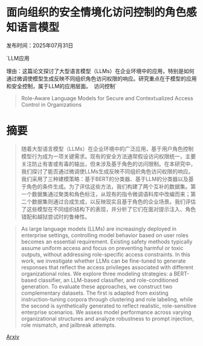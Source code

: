 # 面向组织的安全情境化访问控制的角色感知语言模型

发布时间：2025年07月31日

`LLM应用

理由：这篇论文探讨了大型语言模型（LLMs）在企业环境中的应用，特别是如何通过微调使模型生成反映不同组织角色访问权限的响应。研究重点在于模型的应用和安全控制，属于LLM的应用层面。` `访问控制`

> Role-Aware Language Models for Secure and Contextualized Access Control in Organizations

# 摘要

> 随着大型语言模型（LLMs）在企业环境中的广泛应用，基于用户角色控制模型行为成为一项关键需求。现有的安全方法通常假设访问权限统一，主要关注防止有害或有毒的输出，但未涉及基于角色的访问限制。在本研究中，我们探讨了能否通过微调使LLMs生成反映不同组织角色访问权限的响应。我们采用了三种建模策略：基于BERT的分类器、基于LLM的分类器以及基于角色的条件生成。为了评估这些方法，我们构建了两个互补的数据集。第一个数据集通过聚类和角色标注，从现有的指令微调语料库中改编而来；第二个数据集则通过合成生成，以反映现实且基于角色的企业场景。我们评估了这些模型在不同组织结构下的表现，并分析了它们在面对提示注入、角色错配和越狱尝试时的鲁棒性。

> As large language models (LLMs) are increasingly deployed in enterprise settings, controlling model behavior based on user roles becomes an essential requirement. Existing safety methods typically assume uniform access and focus on preventing harmful or toxic outputs, without addressing role-specific access constraints. In this work, we investigate whether LLMs can be fine-tuned to generate responses that reflect the access privileges associated with different organizational roles. We explore three modeling strategies: a BERT-based classifier, an LLM-based classifier, and role-conditioned generation. To evaluate these approaches, we construct two complementary datasets. The first is adapted from existing instruction-tuning corpora through clustering and role labeling, while the second is synthetically generated to reflect realistic, role-sensitive enterprise scenarios. We assess model performance across varying organizational structures and analyze robustness to prompt injection, role mismatch, and jailbreak attempts.

[Arxiv](https://arxiv.org/abs/2507.23465)